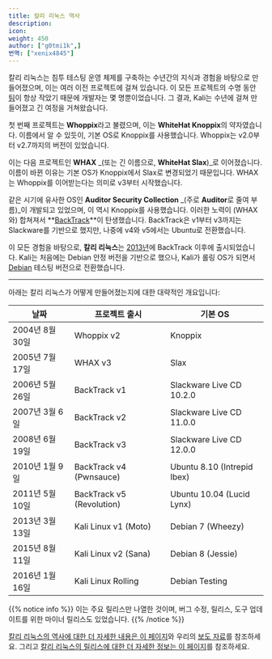 ```yaml
---
title: 칼리 리눅스 역사
description:
icon:
weight: 450
author: ["g0tmi1k",]
번역: ["xenix4845"]
---
```


칼리 리눅스는 침투 테스팅 운영 체제를 구축하는 수년간의 지식과 경험을 바탕으로 만들어졌으며, 이는 여러 이전 프로젝트에 걸쳐 있습니다. 이 모든 프로젝트의 수명 동안 [팀](/about-us/)이 항상 작았기 때문에 개발자는 몇 명뿐이었습니다. 그 결과, Kali는 수년에 걸쳐 만들어졌고 긴 여정을 거쳐왔습니다.

첫 번째 프로젝트는 **Whoppix**라고 불렸으며, 이는 **WhiteHat Knoppix**의 약자였습니다. 이름에서 알 수 있듯이, 기본 OS로 Knoppix를 사용했습니다. Whoppix는 v2.0부터 v2.7까지의 버전이 있었습니다.

이는 다음 프로젝트인 **WHAX** _(또는 긴 이름으로, **WhiteHat Slax**)_로 이어졌습니다. 이름이 바뀐 이유는 기본 OS가 Knoppix에서 Slax로 변경되었기 때문입니다. WHAX는 Whoppix를 이어받는다는 의미로 v3부터 시작했습니다.

같은 시기에 유사한 OS인 **Auditor Security Collection** _(주로 **Auditor**로 줄여 부름)_이 개발되고 있었으며, 이 역시 Knoppix를 사용했습니다. 이러한 노력이 (WHAX와) 합쳐져서 **[BackTrack](https://www.backtrack-linux.org/)**이 탄생했습니다. BackTrack은 v1부터 v3까지는 Slackware를 기반으로 했지만, 나중에 v4와 v5에서는 Ubuntu로 전환했습니다.

이 모든 경험을 바탕으로, **칼리 리눅스**는 [2013년](/docs/introduction/press-release/)에 BackTrack 이후에 출시되었습니다. Kali는 처음에는 Debian 안정 버전을 기반으로 했으나, Kali가 롤링 OS가 되면서 [Debian](/docs/policy/kali-linux-relationship-with-debian/) 테스팅 버전으로 전환했습니다.

- - -

아래는 칼리 리눅스가 어떻게 만들어졌는지에 대한 대략적인 개요입니다:

| 날짜            | 프로젝트 출시             | 기본 OS                     |
|----------------|---------------------------|-----------------------------|
| 2004년 8월 30일 | Whoppix v2                | Knoppix                     |
| 2005년 7월 17일 | WHAX v3                   | Slax                        |
| 2006년 5월 26일 | BackTrack v1              | Slackware Live CD 10.2.0    |
| 2007년 3월 6일  | BackTrack v2              | Slackware Live CD 11.0.0    |
| 2008년 6월 19일 | BackTrack v3              | Slackware Live CD 12.0.0    |
| 2010년 1월 9일  | BackTrack v4 (Pwnsauce)   | Ubuntu 8.10 (Intrepid Ibex) |
| 2011년 5월 10일 | BackTrack v5 (Revolution) | Ubuntu 10.04 (Lucid Lynx)   |
| 2013년 3월 13일 | Kali Linux v1 (Moto)      | Debian 7 (Wheezy)           |
| 2015년 8월 11일 | Kali Linux v2 (Sana)      | Debian 8 (Jessie)           |
| 2016년 1월 16일 | Kali Linux Rolling        | Debian Testing              |

<!--
- 2004-08-30 - [whoppix v2](https://distrowatch.com/table.php?distribution=whoppix)
- 2005-07-17 - [WHAX 3.0](https://distrowatch.com/?newsid=02780)
- 2006-05-26 - [BackTrack v1 FINAL](https://web.archive.org/web/20080626100030/http://www.remote-exploit.org/backtrack_download_veryold.html)
  - https://secmaniac.blogspot.com/2006/05/backtrack-security-final-release.html
- 2006-10-13 - [BackTrack v2 BETA #1](https://web.archive.org/web/20080626100030/http://www.remote-exploit.org/backtrack_download_veryold.html)
  - https://web.archive.org/web/20061027172529/http://www.offsec.com/downloads.html
  - https://secmaniac.blogspot.com/2006/10/backtrack-v20-public-beta-has-been.html
- 2006-11-19 - [BackTrack v2 BETA #2](https://web.archive.org/web/20070202024932/http://www.remote-exploit.org/backtrack_download.html)
- 2007-03-06 - [BackTrack v2 FINAL](https://web.archive.org/web/20090529075045/http://www.remote-exploit.org:80/backtrack_devlog.html)
  - https://secmaniac.blogspot.com/2007/02/backtrack-20-final-due-end-of-febuary.html
- 2007-12-14 - [BackTrack v3 BETA](https://web.archive.org/web/20090529075045/http://www.remote-exploit.org:80/backtrack_devlog.html)
  - https://web.archive.org/web/20080501210105/http://www.remote-exploit.org:80/news.html
  - https://secmaniac.blogspot.com/2007/12/backtrack-3-beta-out.html
- 2008-06-19 - [BackTrack v3 FINAL](https://web.archive.org/web/20090529075045/http://www.remote-exploit.org:80/backtrack_devlog.html)
- 2009-02-11 - [BackTrack v4 BETA](https://web.archive.org/web/20090523080314/http://www.remote-exploit.org/backtrack_download.html)
- 2010-01-09 - [BackTrack v4 FINAL](https://web.archive.org/web/20100114220541/http://www.backtrack-linux.org/backtrack/backtrack4-release/)
  - https://www.offsec.com/blog/backtrack-4-final-release/
- 2010-08-04 - [BackTrack v4 R1](https://web.archive.org/web/20101130093002/http://www.backtrack-linux.org/backtrack/backtrack-4-r1-public-release/)
- 2010-11-19 - [BackTrack v4 R2](https://web.archive.org/web/20110128024129/http://www.backtrack-linux.org/backtrack/backtrack-4-r2-download/)
- 2011-05-10 - [BackTrack v5 FINAL](https://web.archive.org/web/20120226060247/http://www.backtrack-linux.org/backtrack/backtrack-5-release/)
- 2011-08-18 - [BackTrack v5 R1](https://web.archive.org/web/20120223221229/http://www.backtrack-linux.org/backtrack/backtrack-5-r1-released)
- 2012-03-01 - [BackTrack v5 R2](https://web.archive.org/web/20120303005136/http://www.backtrack-linux.org/backtrack/backtrack-5-r2-released/)
- 2012-08-13 - [BackTrack v5 R3](https://web.archive.org/web/20130314031147/http://www.backtrack-linux.org/backtrack/backtrack-5-r3-released/)
-->

{{% notice info %}}
이는 주요 릴리스만 나열한 것이며, 버그 수정, 릴리스, 도구 업데이트를 위한 마이너 릴리스도 있었습니다.
{{% /notice %}}

[칼리 리눅스의 역사에 대한 더 자세한 내용은 이 페이지](https://web.archive.org/web/20210914172345/https://kali.training/topic/a-bit-of-history/)와 우리의 [보도 자료](/docs/introduction/press-release/)를 참조하세요. 그리고 [칼리 리눅스의 릴리스에 대한 더 자세한 정보는 이 페이지](/releases/)를 참조하세요.
